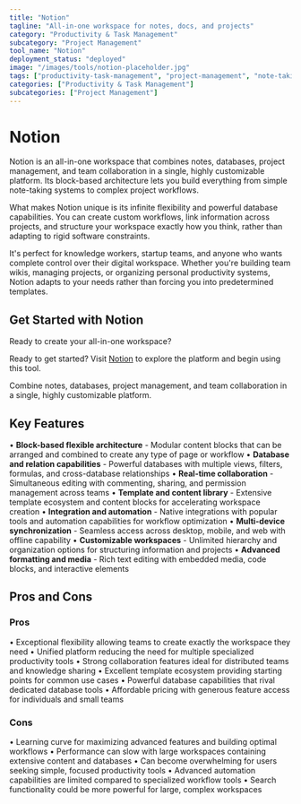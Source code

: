 ```yaml
---
title: "Notion"
tagline: "All-in-one workspace for notes, docs, and projects"
category: "Productivity & Task Management"
subcategory: "Project Management"
tool_name: "Notion"
deployment_status: "deployed"
image: "/images/tools/notion-placeholder.jpg"
tags: ["productivity-task-management", "project-management", "note-taking", "database-management", "team-collaboration"]
categories: ["Productivity & Task Management"]
subcategories: ["Project Management"]
---
```


# Notion

Notion is an all-in-one workspace that combines notes, databases, project management, and team collaboration in a single, highly customizable platform. Its block-based architecture lets you build everything from simple note-taking systems to complex project workflows.

What makes Notion unique is its infinite flexibility and powerful database capabilities. You can create custom workflows, link information across projects, and structure your workspace exactly how you think, rather than adapting to rigid software constraints.

It's perfect for knowledge workers, startup teams, and anyone who wants complete control over their digital workspace. Whether you're building team wikis, managing projects, or organizing personal productivity systems, Notion adapts to your needs rather than forcing you into predetermined templates.

## Get Started with Notion

Ready to create your all-in-one workspace? 

Ready to get started? Visit [Notion](https://www.notion.so) to explore the platform and begin using this tool.

Combine notes, databases, project management, and team collaboration in a single, highly customizable platform.

## Key Features

• **Block-based flexible architecture** - Modular content blocks that can be arranged and combined to create any type of page or workflow
• **Database and relation capabilities** - Powerful databases with multiple views, filters, formulas, and cross-database relationships
• **Real-time collaboration** - Simultaneous editing with commenting, sharing, and permission management across teams
• **Template and content library** - Extensive template ecosystem and content blocks for accelerating workspace creation
• **Integration and automation** - Native integrations with popular tools and automation capabilities for workflow optimization
• **Multi-device synchronization** - Seamless access across desktop, mobile, and web with offline capability
• **Customizable workspaces** - Unlimited hierarchy and organization options for structuring information and projects
• **Advanced formatting and media** - Rich text editing with embedded media, code blocks, and interactive elements

## Pros and Cons

### Pros
• Exceptional flexibility allowing teams to create exactly the workspace they need
• Unified platform reducing the need for multiple specialized productivity tools
• Strong collaboration features ideal for distributed teams and knowledge sharing
• Excellent template ecosystem providing starting points for common use cases
• Powerful database capabilities that rival dedicated database tools
• Affordable pricing with generous feature access for individuals and small teams

### Cons
• Learning curve for maximizing advanced features and building optimal workflows
• Performance can slow with large workspaces containing extensive content and databases
• Can become overwhelming for users seeking simple, focused productivity tools
• Advanced automation capabilities are limited compared to specialized workflow tools
• Search functionality could be more powerful for large, complex workspaces